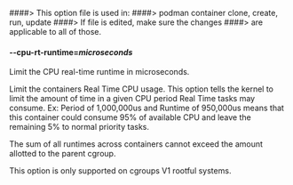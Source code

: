 ####> This option file is used in:
####> podman container clone, create, run, update
####> If file is edited, make sure the changes
####> are applicable to all of those.

#### **--cpu-rt-runtime**=_microseconds_

Limit the CPU real-time runtime in microseconds.

Limit the containers Real Time CPU usage. This option tells the kernel to limit the amount of time in a given CPU period Real Time tasks may consume. Ex:
Period of 1,000,000us and Runtime of 950,000us means that this container could consume 95% of available CPU and leave the remaining 5% to normal priority tasks.

The sum of all runtimes across containers cannot exceed the amount allotted to the parent cgroup.

This option is only supported on cgroups V1 rootful systems.

